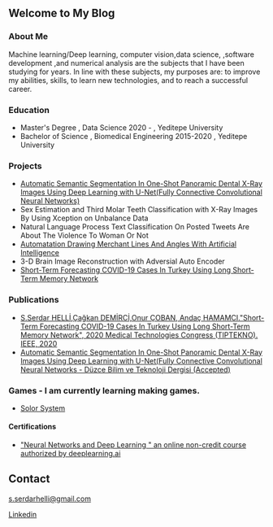 ## Welcome to My Blog






### About Me

Machine learning/Deep learning, computer vision,data science, ,software development ,and numerical analysis are the subjects that I have been studying for years. In line with these subjects, my purposes are: to improve my abilities, skills, to learn new technologies, and to reach a successful career.






### Education
- Master's Degree , Data Science 2020 - , Yeditepe University
- Bachelor of Science , Biomedical Engineering 2015-2020 , Yeditepe University 





### Projects

- [Automatic Semantic Segmentation In One-Shot Panoramic Dental X-Ray Images Using Deep Learning with U-Net(Fully Connective Convolutional Neural Networks)](https://github.com/SerdarHelli/Segmentation-of-Teeth-in-Panoramic-X-ray-Image-Using-U-Net)
- Sex Estimation and Third Molar Teeth Classification with X-Ray Images By Using Xception on Unbalance Data
- Natural Language Process Text Classification On Posted Tweets Are About The Violence To Woman Or Not
- [Automatation Drawing Merchant Lines And Angles With Artificial Intelligence](https://github.com/ImagingYeditepe/Automatation-Drawing-Merchant-Lines-And-Angles)
- 3-D Brain Image Reconstruction with Adversial Auto Encoder
- [Short-Term Forecasting COVID-19 Cases In Turkey Using Long Short-Term Memory Network](https://ieeexplore.ieee.org/document/9299235)


### Publications 

- [S.Serdar HELLİ,Çağkan DEMİRCİ,Onur ÇOBAN, Andaç HAMAMCI."Short-Term Forecasting COVID-19 Cases In Turkey Using Long Short-Term Memory Network", 2020 Medical Technologies Congress (TIPTEKNO). IEEE, 2020 ](https://ieeexplore.ieee.org/document/9299235)
-  [Automatic Semantic Segmentation In One-Shot Panoramic Dental X-Ray Images Using Deep Learning with U-Net(Fully Connective Convolutional Neural Networks - Düzce Bilim ve Teknoloji Dergisi (Accepted)](https://github.com/SerdarHelli/Segmentation-of-Teeth-in-Panoramic-X-ray-Image-Using-U-Net)  

### Games - I am currently learning making games. 
- [Solor System](https://serdarhelli.github.io/SolorSystem/)


####  Certifications
- ["Neural Networks and Deep Learning " an online non-credit course authorized by deeplearning.ai](https://www.coursera.org/account/accomplishments/certificate/SRLDV2BBHVL4)


## Contact 

[s.serdarhelli@gmail.com](mailto:s.serdarhelli@gmail.com)


[Linkedin](https://www.linkedin.com/in/selahattin-serdar-helli-85bb201a3/?originalSubdomain=tr)


